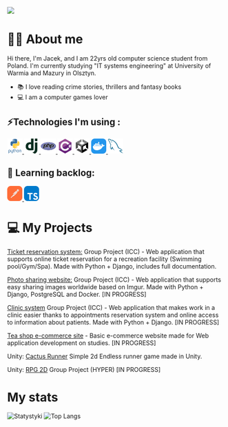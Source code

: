 ![](https://komarev.com/ghpvc/?username=Vex0on)

# 🙋‍♂️ About me
Hi there, I'm Jacek, and I am 22yrs old computer science student from Poland. I'm currently studying "IT systems engineering" at University of Warmia and Mazury in Olsztyn.

- 📚 I love reading crime stories, thrillers and fantasy books
- 💻 I am a computer games lover 

<h2> ⚡Technologies I'm using :</h2>
<p align="left">
<a href=https://www.python.org>
<img src="https://raw.githubusercontent.com/devicons/devicon/master/icons/python/python-original-wordmark.svg" alt="python" width="35" height="35" />
</a>
<a href=https://www.djangoproject.com/>
<img src="https://raw.githubusercontent.com/devicons/devicon/master/icons/django/django-plain.svg" alt="Django" width="35" height="35" />
</a>
<a href=https://www.php.net/>
<img src="https://raw.githubusercontent.com/devicons/devicon/master/icons/php/php-original.svg" alt="php" width="35" height="35" />
</a>
<a href=https://learn.microsoft.com/pl-pl/dotnet/csharp/>
<img src="https://raw.githubusercontent.com/devicons/devicon/master/icons/csharp/csharp-original.svg" alt="C#" width="35" height="35" />
</a>
<a href=https://unity.com/>
<img src="https://raw.githubusercontent.com/devicons/devicon/master/icons/unity/unity-original.svg" alt="Unity" width="35" height="35" />
</a>
<a href=https://www.docker.com/>
<img src="https://raw.githubusercontent.com/tandpfun/skill-icons/main/icons/Docker.svg" alt="Docker" width="35" height="35" />
</a>
<a href=https://www.mysql.com/>
<img src="https://raw.githubusercontent.com/devicons/devicon/master/icons/mysql/mysql-original.svg" alt="Mysql" width="35" height="35" />
</a>


<h2> 🌱 Learning backlog: </h2>
<p align="left">
<a href=https://www.postman.com/>
<img src="https://raw.githubusercontent.com/tandpfun/skill-icons/main/icons/Postman.svg" alt="Postman" width="35" height="35" />
</a>
<a href=https://www.typescriptlang.org/>
<img src="https://github.com/tandpfun/skill-icons/blob/main/icons/TypeScript.svg" alt="TypeScript" width="35" height="35" />
</a>



# 💻 My Projects

[Ticket reservation system:](https://github.com/Vex0on/ICC_15_00) Group Project (ICC) - Web application that supports online ticket reservation for a recreation facility (Swimming pool/Gym/Spa). Made with Python + Django, includes full documentation.

[Photo sharing website:](https://github.com/Vex0on/ICC_Imgur_clone) Group Project (ICC) - Web application that supports easy sharing images worldwide based on Imgur. Made with Python + Django, PostgreSQL and Docker. [IN PROGRESS]

[Clinic system](https://github.com/Vex0on/ICC_Student_Clinic) Group Project (ICC) - Web application that makes work in a clinic easier thanks to appointments reservation system and online access to information about patients. Made with Python + Django. [IN PROGRESS]

[Tea shop e-commerce site](https://github.com/Vex0on/Tea_Shop_Website) - Basic e-commerce website made for Web application development on studies. [IN PROGRESS]

Unity: [Cactus Runner](https://github.com/Vex0on/Unity/tree/main/Cactus_Runner_2D) Simple 2d Endless runner game made in Unity.

Unity: [RPG 2D](https://github.com/kropiak/hyper_project_1) Group Project (HYPER) [IN PROGRESS]



# My stats
![Statystyki](https://github-readme-stats-git-masterrstaa-rickstaa.vercel.app/api?username=Vex0on&show_icons=true&theme=tokyonight&include_all_commits)
![Top Langs](https://github-readme-stats-git-masterrstaa-rickstaa.vercel.app/api/top-langs/?username=Vex0on&theme=tokyonight&layout=compact)
